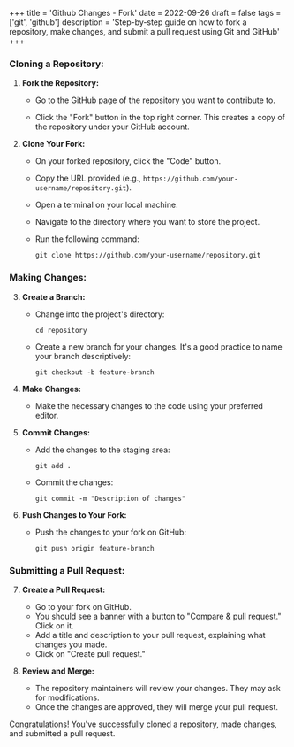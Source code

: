 +++
title = 'Github Changes - Fork'
date = 2022-09-26
draft = false
tags = ['git', 'github']
description = 'Step-by-step guide on how to fork a repository, make changes, and submit a pull request using Git and GitHub'
+++


### Cloning a Repository:

1. **Fork the Repository:**

    - Go to the GitHub page of the repository you want to contribute to.
    
    - Click the "Fork" button in the top right corner. This creates a copy of the repository under your GitHub account.
    
2. **Clone Your Fork:**
    
    - On your forked repository, click the "Code" button.
        
    - Copy the URL provided (e.g., `https://github.com/your-username/repository.git`).
        
    - Open a terminal on your local machine.
        
    - Navigate to the directory where you want to store the project.
        
    - Run the following command:
        
        `git clone https://github.com/your-username/repository.git`
        

### Making Changes:

3. **Create a Branch:**
    
    - Change into the project's directory:
        
        `cd repository`
        
    - Create a new branch for your changes. It's a good practice to name your branch descriptively:
        
        `git checkout -b feature-branch`
        
4. **Make Changes:**
    
    - Make the necessary changes to the code using your preferred editor.
    
1. **Commit Changes:**
    
    - Add the changes to the staging area:
        
        `git add .`
        
    - Commit the changes:
        
        `git commit -m "Description of changes"`
        
6. **Push Changes to Your Fork:**
    
    - Push the changes to your fork on GitHub:
        
        `git push origin feature-branch`
        

### Submitting a Pull Request:

7. **Create a Pull Request:**
    
    - Go to your fork on GitHub.
    - You should see a banner with a button to "Compare & pull request." Click on it.
    - Add a title and description to your pull request, explaining what changes you made.
    - Click on "Create pull request."
8. **Review and Merge:**
    
    - The repository maintainers will review your changes. They may ask for modifications.
    - Once the changes are approved, they will merge your pull request.

Congratulations! You've successfully cloned a repository, made changes, and submitted a pull request.